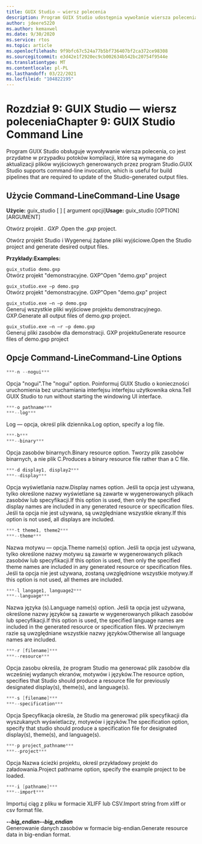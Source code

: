 ```yaml
---
title: GUIX Studio — wiersz polecenia
description: Program GUIX Studio udostępnia wywołanie wiersza polecenia, które jest przydatne w przypadku potoków kompilacji, które są wymagane do aktualizacji plików wyjściowych generowanych przez program Studio.
author: jdeere5220
ms.author: kemaxwel
ms.date: 9/30/2020
ms.service: rtos
ms.topic: article
ms.openlocfilehash: 9f9bfc67c524a77b5bf736407bf2ca372ce98308
ms.sourcegitcommit: e3d42e1f2920ec9cb002634b542bc20754f9544e
ms.translationtype: MT
ms.contentlocale: pl-PL
ms.lasthandoff: 03/22/2021
ms.locfileid: "104822195"
---
```

# <a name="chapter-9-guix-studio-command-line"></a><span data-ttu-id="baa48-103">Rozdział 9: GUIX Studio — wiersz polecenia</span><span class="sxs-lookup"><span data-stu-id="baa48-103">Chapter 9: GUIX Studio Command Line</span></span>

<span data-ttu-id="baa48-104">Program GUIX Studio obsługuje wywoływanie wiersza polecenia, co jest przydatne w przypadku potoków kompilacji, które są wymagane do aktualizacji plików wyjściowych generowanych przez program Studio.</span><span class="sxs-lookup"><span data-stu-id="baa48-104">GUIX Studio supports command-line invocation,  which is useful for build pipelines that are required to update of the Studio-generated output files.</span></span>

## <a name="command-line-usage"></a><span data-ttu-id="baa48-105">Użycie Command-Line</span><span class="sxs-lookup"><span data-stu-id="baa48-105">Command-Line Usage</span></span>

<span data-ttu-id="baa48-106">**Użycie:** guix_studio \[ \] \[ argument opcji\]</span><span class="sxs-lookup"><span data-stu-id="baa48-106">**Usage:** guix_studio \[OPTION\] \[ARGUMENT\]</span></span>

<span data-ttu-id="baa48-107">Otwórz projekt *. GXP* .</span><span class="sxs-lookup"><span data-stu-id="baa48-107">Open the *.gxp* project.</span></span>

<span data-ttu-id="baa48-108">Otwórz projekt Studio i Wygeneruj żądane pliki wyjściowe.</span><span class="sxs-lookup"><span data-stu-id="baa48-108">Open the Studio project and generate desired output files.</span></span>


<span data-ttu-id="baa48-109">**Przykłady:**</span><span class="sxs-lookup"><span data-stu-id="baa48-109">**Examples:**</span></span>

`guix_studio demo.gxp`  
<span data-ttu-id="baa48-110">Otwórz projekt "demonstracyjne. GXP"</span><span class="sxs-lookup"><span data-stu-id="baa48-110">Open "demo.gxp" project</span></span>


`guix_studio.exe –p demo.gxp`  
<span data-ttu-id="baa48-111">Otwórz projekt "demonstracyjne. GXP"</span><span class="sxs-lookup"><span data-stu-id="baa48-111">Open "demo.gxp" project</span></span>


`guix_studio.exe –n –p demo.gxp`  
<span data-ttu-id="baa48-112">Generuj wszystkie pliki wyjściowe projektu demonstracyjnego. GXP.</span><span class="sxs-lookup"><span data-stu-id="baa48-112">Generate all output files of demo.gxp project.</span></span>

`guix_studio.exe –n –r –p demo.gxp`  
<span data-ttu-id="baa48-113">Generuj pliki zasobów dla demonstracji. GXP projektu</span><span class="sxs-lookup"><span data-stu-id="baa48-113">Generate resource files of demo.gxp project</span></span>


## <a name="command-line-options"></a><span data-ttu-id="baa48-114">Opcje Command-Line</span><span class="sxs-lookup"><span data-stu-id="baa48-114">Command-Line Options</span></span>

```C
***-n --nogui***  
```

<span data-ttu-id="baa48-115">Opcja "nogui".</span><span class="sxs-lookup"><span data-stu-id="baa48-115">The "nogui" option.</span></span> <span data-ttu-id="baa48-116">Poinformuj GUIX Studio o konieczności uruchomienia bez uruchamiania interfejsu interfejsu użytkownika okna.</span><span class="sxs-lookup"><span data-stu-id="baa48-116">Tell GUIX Studio to run without starting the windowing UI interface.</span></span>

```C
***-o pathname***  
***--log***  
```

<span data-ttu-id="baa48-117">Log — opcja, określ plik dziennika.</span><span class="sxs-lookup"><span data-stu-id="baa48-117">Log option, specify a log file.</span></span>

```C
***-b***  
***--binary***  
```

<span data-ttu-id="baa48-118">Opcja zasobów binarnych.</span><span class="sxs-lookup"><span data-stu-id="baa48-118">Binary resource option.</span></span> <span data-ttu-id="baa48-119">Tworzy plik zasobów binarnych, a nie plik C.</span><span class="sxs-lookup"><span data-stu-id="baa48-119">Produces a binary resource file rather than a C file.</span></span>

```C
***-d display1, display2***  
***--display***  
```

<span data-ttu-id="baa48-120">Opcja wyświetlania nazw.</span><span class="sxs-lookup"><span data-stu-id="baa48-120">Display names option.</span></span> <span data-ttu-id="baa48-121">Jeśli ta opcja jest używana, tylko określone nazwy wyświetlane są zawarte w wygenerowanych plikach zasobów lub specyfikacji.</span><span class="sxs-lookup"><span data-stu-id="baa48-121">If this option is used, then only the specified display names are included in any generated resource or specification files.</span></span> <span data-ttu-id="baa48-122">Jeśli ta opcja nie jest używana, są uwzględniane wszystkie ekrany.</span><span class="sxs-lookup"><span data-stu-id="baa48-122">If this option is not used,  all displays are included.</span></span>

```C
***-t theme1, theme2***  
***--theme***  
```

<span data-ttu-id="baa48-123">Nazwa motywu — opcja.</span><span class="sxs-lookup"><span data-stu-id="baa48-123">Theme name(s) option.</span></span> <span data-ttu-id="baa48-124">Jeśli ta opcja jest używana, tylko określone nazwy motywu są zawarte w wygenerowanych plikach zasobów lub specyfikacji.</span><span class="sxs-lookup"><span data-stu-id="baa48-124">If this option is used, then only the specified theme names are included in any generated resource or specification files.</span></span> <span data-ttu-id="baa48-125">Jeśli ta opcja nie jest używana, zostaną uwzględnione wszystkie motywy.</span><span class="sxs-lookup"><span data-stu-id="baa48-125">If this option is not used, all themes are included.</span></span>

```C
***-l langage1, language2***  
***--language***  
```

<span data-ttu-id="baa48-126">Nazwa języka (s).</span><span class="sxs-lookup"><span data-stu-id="baa48-126">Language name(s) option.</span></span> <span data-ttu-id="baa48-127">Jeśli ta opcja jest używana, określone nazwy języków są zawarte w wygenerowanych plikach zasobów lub specyfikacji.</span><span class="sxs-lookup"><span data-stu-id="baa48-127">If this option is used,  the specified language names are included in the generated resource or specification files.</span></span> <span data-ttu-id="baa48-128">W przeciwnym razie są uwzględniane wszystkie nazwy języków.</span><span class="sxs-lookup"><span data-stu-id="baa48-128">Otherwise all language names are included.</span></span>

```C
***-r [filename]***  
***--resource***  
```

<span data-ttu-id="baa48-129">Opcja zasobu określa, że program Studio ma generować plik zasobów dla wcześniej wydanych ekranów, motywów i języków.</span><span class="sxs-lookup"><span data-stu-id="baa48-129">The resource option, specifies that Studio should produce a resource file for previously designated display(s), theme(s), and language(s).</span></span>

```C
***-s [filename]***  
***--specification***  
```

<span data-ttu-id="baa48-130">Opcja Specyfikacja określa, że Studio ma generować plik specyfikacji dla wyszukanych wyświetlaczy, motywów i języków.</span><span class="sxs-lookup"><span data-stu-id="baa48-130">The specification option, specify that studio should produce a specification file for designated display(s), theme(s), and language(s).</span></span>

```C
***-p project_pathname***  
***--project***  
```

<span data-ttu-id="baa48-131">Opcja Nazwa ścieżki projektu, określ przykładowy projekt do załadowania.</span><span class="sxs-lookup"><span data-stu-id="baa48-131">Project pathname option, specify the example project to be loaded.</span></span>

```C
***-i [pathname]***  
***--import***  
```

<span data-ttu-id="baa48-132">Importuj ciąg z pliku w formacie XLIFF lub CSV.</span><span class="sxs-lookup"><span data-stu-id="baa48-132">Import string from xliff or csv format file.</span></span>

<span data-ttu-id="baa48-133">***--big_endian***</span><span class="sxs-lookup"><span data-stu-id="baa48-133">***--big_endian***</span></span>  
<span data-ttu-id="baa48-134">Generowanie danych zasobów w formacie big-endian.</span><span class="sxs-lookup"><span data-stu-id="baa48-134">Generate resource data in big-endian format.</span></span>
